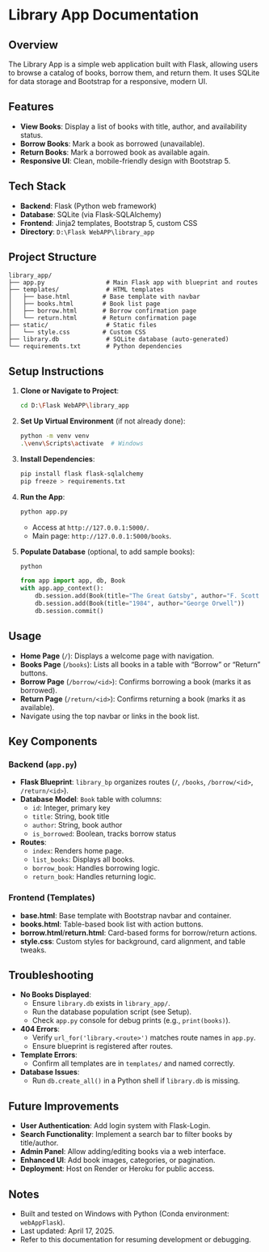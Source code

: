 # Library App Documentation

## Overview
The Library App is a simple web application built with Flask, allowing users to browse a catalog of books, borrow them, and return them. It uses SQLite for data storage and Bootstrap for a responsive, modern UI.

## Features
- **View Books**: Display a list of books with title, author, and availability status.
- **Borrow Books**: Mark a book as borrowed (unavailable).
- **Return Books**: Mark a borrowed book as available again.
- **Responsive UI**: Clean, mobile-friendly design with Bootstrap 5.

## Tech Stack
- **Backend**: Flask (Python web framework)
- **Database**: SQLite (via Flask-SQLAlchemy)
- **Frontend**: Jinja2 templates, Bootstrap 5, custom CSS
- **Directory**: `D:\Flask WebAPP\library_app`

## Project Structure
```
library_app/
├── app.py                 # Main Flask app with blueprint and routes
├── templates/             # HTML templates
│   ├── base.html         # Base template with navbar
│   ├── books.html        # Book list page
│   ├── borrow.html       # Borrow confirmation page
│   └── return.html       # Return confirmation page
├── static/                # Static files
│   └── style.css         # Custom CSS
├── library.db             # SQLite database (auto-generated)
└── requirements.txt       # Python dependencies
```

## Setup Instructions
1. **Clone or Navigate to Project**:
   ```bash
   cd D:\Flask WebAPP\library_app
   ```

2. **Set Up Virtual Environment** (if not already done):
   ```bash
   python -m venv venv
   .\venv\Scripts\activate  # Windows
   ```

3. **Install Dependencies**:
   ```bash
   pip install flask flask-sqlalchemy
   pip freeze > requirements.txt
   ```

4. **Run the App**:
   ```bash
   python app.py
   ```
   - Access at `http://127.0.0.1:5000/`.
   - Main page: `http://127.0.0.1:5000/books`.

5. **Populate Database** (optional, to add sample books):
   ```bash
   python
   ```
   ```python
   from app import app, db, Book
   with app.app_context():
       db.session.add(Book(title="The Great Gatsby", author="F. Scott Fitzgerald"))
       db.session.add(Book(title="1984", author="George Orwell"))
       db.session.commit()
   ```

## Usage
- **Home Page** (`/`): Displays a welcome page with navigation.
- **Books Page** (`/books`): Lists all books in a table with “Borrow” or “Return” buttons.
- **Borrow Page** (`/borrow/<id>`): Confirms borrowing a book (marks it as borrowed).
- **Return Page** (`/return/<id>`): Confirms returning a book (marks it as available).
- Navigate using the top navbar or links in the book list.

## Key Components
### Backend (`app.py`)
- **Flask Blueprint**: `library_bp` organizes routes (`/`, `/books`, `/borrow/<id>`, `/return/<id>`).
- **Database Model**: `Book` table with columns:
  - `id`: Integer, primary key
  - `title`: String, book title
  - `author`: String, book author
  - `is_borrowed`: Boolean, tracks borrow status
- **Routes**:
  - `index`: Renders home page.
  - `list_books`: Displays all books.
  - `borrow_book`: Handles borrowing logic.
  - `return_book`: Handles returning logic.

### Frontend (Templates)
- **base.html**: Base template with Bootstrap navbar and container.
- **books.html**: Table-based book list with action buttons.
- **borrow.html**/**return.html**: Card-based forms for borrow/return actions.
- **style.css**: Custom styles for background, card alignment, and table tweaks.

## Troubleshooting
- **No Books Displayed**:
  - Ensure `library.db` exists in `library_app/`.
  - Run the database population script (see Setup).
  - Check `app.py` console for debug prints (e.g., `print(books)`).
- **404 Errors**:
  - Verify `url_for('library.<route>')` matches route names in `app.py`.
  - Ensure blueprint is registered after routes.
- **Template Errors**:
  - Confirm all templates are in `templates/` and named correctly.
- **Database Issues**:
  - Run `db.create_all()` in a Python shell if `library.db` is missing.

## Future Improvements
- **User Authentication**: Add login system with Flask-Login.
- **Search Functionality**: Implement a search bar to filter books by title/author.
- **Admin Panel**: Allow adding/editing books via a web interface.
- **Enhanced UI**: Add book images, categories, or pagination.
- **Deployment**: Host on Render or Heroku for public access.

## Notes
- Built and tested on Windows with Python (Conda environment: `webAppFlask`).
- Last updated: April 17, 2025.
- Refer to this documentation for resuming development or debugging.